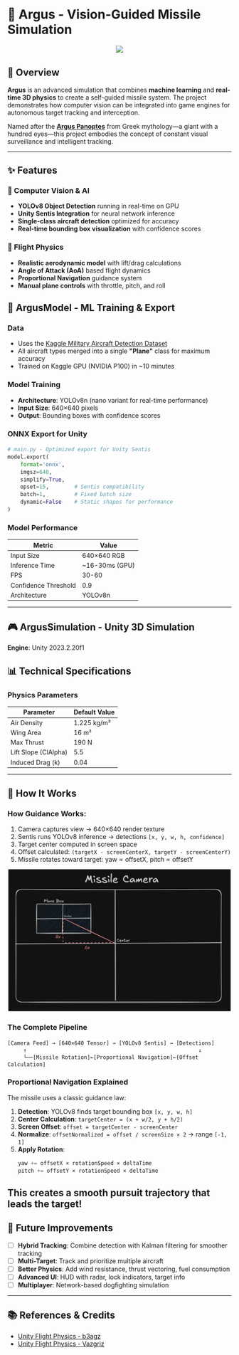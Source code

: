 # 🎯 Argus - Vision-Guided Missile Simulation
<div align="center">
<img src="assets/argus_gif.gif" width="600">
</div>

## 🌟 Overview
**Argus** is an advanced simulation that combines **machine learning** and **real-time 3D physics** to create a self-guided missile system. The project demonstrates how computer vision can be integrated into game engines for autonomous target tracking and interception.


Named after the [**Argus Panoptes**](en.wikipedia.org/wiki/Argus_Panoptes) from Greek mythology—a giant with a hundred eyes—this project embodies the concept of constant visual surveillance and intelligent tracking.

---
## ✨ Features
### 🤖 Computer Vision & AI
- **YOLOv8 Object Detection** running in real-time on GPU
- **Unity Sentis Integration** for neural network inference
- **Single-class aircraft detection** optimized for accuracy
- **Real-time bounding box visualization** with confidence scores
### 🚁 Flight Physics
- **Realistic aerodynamic model** with lift/drag calculations
- **Angle of Attack (AoA)** based flight dynamics
- **Proportional Navigation** guidance system
- **Manual plane controls** with throttle, pitch, and roll
## 🤖 ArgusModel - ML Training & Export

### **Data**
   - Uses the [Kaggle Military Aircraft Detection Dataset](https://www.kaggle.com/datasets/a2015003713/militaryaircraftdetectiondataset)
   - All aircraft types merged into a single **"Plane"** class for maximum accuracy
   - Trained on Kaggle GPU (NVIDIA P100) in ~10 minutes
### **Model Training**
   - **Architecture**: YOLOv8n (nano variant for real-time performance)
   - **Input Size**: 640×640 pixels
   - **Output**: Bounding boxes with confidence scores
### **ONNX Export for Unity**


   ```python
   # main.py - Optimized export for Unity Sentis
   model.export(
       format='onnx',
       imgsz=640,
       simplify=True,
       opset=15,        # Sentis compatibility
       batch=1,         # Fixed batch size
       dynamic=False    # Static shapes for performance
   )
   ```
### Model Performance
| Metric | Value |
|--------|-------|
| Input Size | 640×640 RGB |
| Inference Time | ~16-30ms (GPU) |
| FPS | 30-60 |
| Confidence Threshold | 0.9 |
| Architecture | YOLOv8n |
---
## 🎮 ArgusSimulation - Unity 3D Simulation
**Engine**: Unity 2023.2.20f1





## 📊 Technical Specifications


### Physics Parameters
| Parameter | Default Value |
|-----------|---------------|
| Air Density | 1.225 kg/m³ |
| Wing Area | 16 m² |
| Max Thrust | 190 N |
| Lift Slope (ClAlpha) | 5.5 |
| Induced Drag (k) | 0.04 |
---
## 🎯 How It Works

### **How Guidance Works**:
1. Camera captures view → 640×640 render texture
2. Sentis runs YOLOv8 inference → detections `[x, y, w, h, confidence]`
3. Target center computed in screen space
4. Offset calculated: `(targetX - screenCenterX, targetY - screenCenterY)`
5. Missile rotates toward target: yaw ∝ offsetX, pitch ∝ offsetY
<div align="center">
<img src="assets/missile_camera_assets.png" width="500">
</div>


### The Complete Pipeline
```
[Camera Feed] → [640×640 Tensor] → [YOLOv8 Sentis] → [Detections]
     ↑                                                      ↓
     └──[Missile Rotation]←[Proportional Navigation]←[Offset Calculation]
```


### Proportional Navigation Explained
The missile uses a classic guidance law:
1. **Detection**: YOLOv8 finds target bounding box `[x, y, w, h]`
2. **Center Calculation**: `targetCenter = (x + w/2, y + h/2)`
3. **Screen Offset**: `offset = targetCenter - screenCenter`
4. **Normalize**: `offsetNormalized = offset / screenSize × 2` → range `[-1, 1]`
5. **Apply Rotation**:
   ```csharp
   yaw += offsetX × rotationSpeed × deltaTime
   pitch += offsetY × rotationSpeed × deltaTime
   ```
This creates a smooth pursuit trajectory that leads the target!
---


## 🚀 Future Improvements
- [ ] **Hybrid Tracking**: Combine detection with Kalman filtering for smoother tracking
- [ ] **Multi-Target**: Track and prioritize multiple aircraft
- [ ] **Better Physics**: Add wind resistance, thrust vectoring, fuel consumption
- [ ] **Advanced UI**: HUD with radar, lock indicators, target info
- [ ] **Multiplayer**: Network-based dogfighting simulation
---


## 📚 References & Credits
  - [Unity Flight Physics - b3agz](https://www.youtube.com/watch?v=fThb5M2OBJ8)
  - [Unity Flight Physics - Vazgriz](https://www.youtube.com/watch?v=7vAHo2B1zLc)

